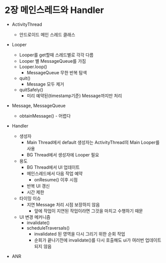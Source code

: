 # 2장 메인스레드와 Handler
- ActivityThread
  - 안드로이드 메인 스레드 클래스

- Looper
  - Looper를 get할때 스레드별로 각각 다름
  - Looper 별 MessageQueue를 가짐
  - Looper.loop()
    - MessageQueue 무한 반복 탐색
  - quit()
    - Message 모두 제거
  - quitSafely()
    - 미리 예약된(timestamp기준) Message까지만 처리
- Message, MessageQueue
  - obtainMessage() - 어렵다
- Handler
  - 생성자
    - Main Thread에서 default 생성자는 ActivityThread의 Main Looper를 사용
    - BG Thread에서 생성자에 Looper 필요
  - 용도
    - BG Thread에서 UI 업데이트
    - 메인스레드에서 다음 작업 예약
      - onResume() 이후 시점
    - 반복 UI 갱신
    - 시간 제한
  - 타이밍 이슈
    - 지연 Message 처리 시점 보장하지 않음
      - 앞에 작업이 지연된 작업이라면 그것을 마치고 수행하기 때문
  - UI 변경 메커니즘
    - invalidate()
    - scheduleTraversals()
      - invalidated 된 영역을 다시 그리기 위한 순회 작업
      - 순회가 끝나기전에 invalidate()를 다시 호출해도 ui가 여러번 업데이트 되지 않음
- ANR